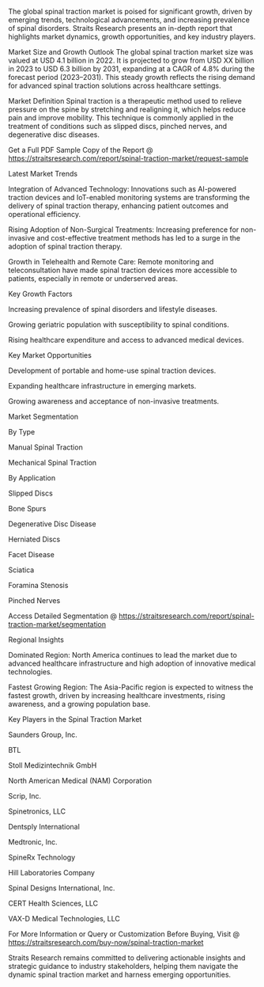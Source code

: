 The global spinal traction market is poised for significant growth, driven by emerging trends, technological advancements, and increasing prevalence of spinal disorders. Straits Research presents an in-depth report that highlights market dynamics, growth opportunities, and key industry players.

Market Size and Growth Outlook The global spinal traction market size was valued at USD 4.1 billion in 2022. It is projected to grow from USD XX billion in 2023 to USD 6.3 billion by 2031, expanding at a CAGR of 4.8% during the forecast period (2023–2031). This steady growth reflects the rising demand for advanced spinal traction solutions across healthcare settings.

Market Definition Spinal traction is a therapeutic method used to relieve pressure on the spine by stretching and realigning it, which helps reduce pain and improve mobility. This technique is commonly applied in the treatment of conditions such as slipped discs, pinched nerves, and degenerative disc diseases.

Get a Full PDF Sample Copy of the Report @ https://straitsresearch.com/report/spinal-traction-market/request-sample

Latest Market Trends

Integration of Advanced Technology: Innovations such as AI-powered traction devices and IoT-enabled monitoring systems are transforming the delivery of spinal traction therapy, enhancing patient outcomes and operational efficiency.

Rising Adoption of Non-Surgical Treatments: Increasing preference for non-invasive and cost-effective treatment methods has led to a surge in the adoption of spinal traction therapy.

Growth in Telehealth and Remote Care: Remote monitoring and teleconsultation have made spinal traction devices more accessible to patients, especially in remote or underserved areas.

Key Growth Factors

Increasing prevalence of spinal disorders and lifestyle diseases.

Growing geriatric population with susceptibility to spinal conditions.

Rising healthcare expenditure and access to advanced medical devices.

Key Market Opportunities

Development of portable and home-use spinal traction devices.

Expanding healthcare infrastructure in emerging markets.

Growing awareness and acceptance of non-invasive treatments.

Market Segmentation

By Type

Manual Spinal Traction

Mechanical Spinal Traction

By Application

Slipped Discs

Bone Spurs

Degenerative Disc Disease

Herniated Discs

Facet Disease

Sciatica

Foramina Stenosis

Pinched Nerves

Access Detailed Segmentation @ https://straitsresearch.com/report/spinal-traction-market/segmentation

Regional Insights

Dominated Region: North America continues to lead the market due to advanced healthcare infrastructure and high adoption of innovative medical technologies.

Fastest Growing Region: The Asia-Pacific region is expected to witness the fastest growth, driven by increasing healthcare investments, rising awareness, and a growing population base.

Key Players in the Spinal Traction Market

Saunders Group, Inc.

BTL

Stoll Medizintechnik GmbH

North American Medical (NAM) Corporation

Scrip, Inc.

Spinetronics, LLC

Dentsply International

Medtronic, Inc.

SpineRx Technology

Hill Laboratories Company

Spinal Designs International, Inc.

CERT Health Sciences, LLC

VAX-D Medical Technologies, LLC

For More Information or Query or Customization Before Buying, Visit @ https://straitsresearch.com/buy-now/spinal-traction-market

Straits Research remains committed to delivering actionable insights and strategic guidance to industry stakeholders, helping them navigate the dynamic spinal traction market and harness emerging opportunities.

